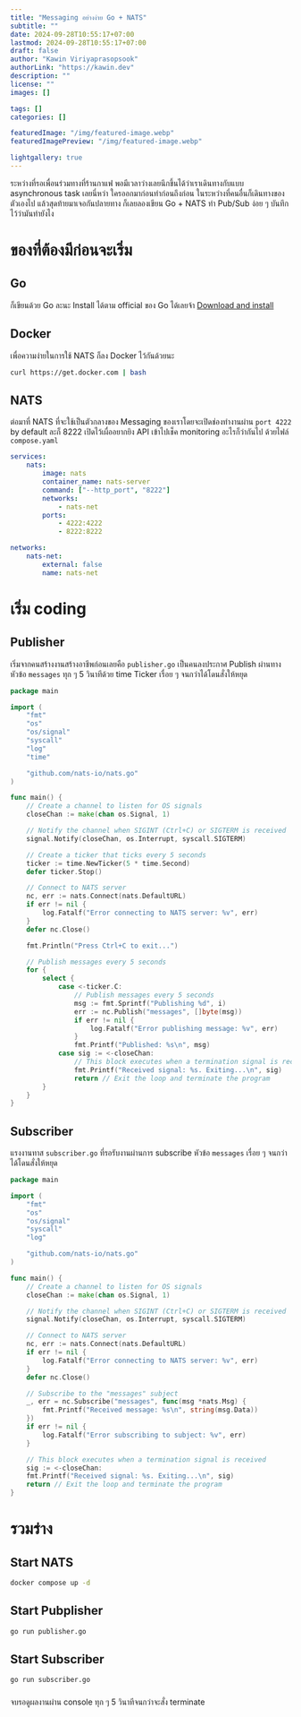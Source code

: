 ```yaml
---
title: "Messaging อย่างง่าย Go + NATS"
subtitle: ""
date: 2024-09-28T10:55:17+07:00
lastmod: 2024-09-28T10:55:17+07:00
draft: false
author: "Kawin Viriyaprasopsook"
authorLink: "https://kawin.dev"
description: ""
license: ""
images: []

tags: []
categories: []

featuredImage: "/img/featured-image.webp"
featuredImagePreview: "/img/featured-image.webp"

lightgallery: true
---
```


ระหว่างที่รอเพื่อนร่วมทางที่ร้านกาแฟ พอมีเวลาว่างเลยนึกขึ้นได้ว่าเราเดินทางกับแบบ asynchronous task เลยนี่หว่า ใครออกมาก่อนทำก่อนถึงก่อน ในระหว่างที่คนอื่นก็เดินทางของตัวเองไป แล้วสุดท้ายมาเจอกันปลายทาง ก็เลยลองเขียน Go + NATS ทำ Pub/Sub ง่อย ๆ บันทึกไว้ว่ามันทำยังไง
<!--more-->

# ของที่ต้องมีก่อนจะเริ่ม

## Go
ก็เขียนด้วย Go ละนะ Install ได้ตาม official ของ Go ได้เลยจ้า [Download and install](https://go.dev/doc/install)

## Docker
เพื่อความง่ายในการใช้ NATS ก็ลง Docker ไว้กันด้วยนะ
```bash
curl https://get.docker.com | bash
```

## NATS
ต่อมาที่ NATS ที่จะใช้เป็นตัวกลางของ Messaging ของเราโดยจะเปิดช่องทำงานผ่าน `port 4222` by default ละก็ 8222 เปิดไว้เผื่ออยากยิง API เข้าไปเช็ค monitoring อะไรก็ว่ากันไป ด้วยไฟล์ `compose.yaml`
```yaml
services:
    nats:
        image: nats
        container_name: nats-server
        command: ["--http_port", "8222"]
        networks:
            - nats-net
        ports:
            - 4222:4222
            - 8222:8222

networks:
    nats-net:
        external: false
        name: nats-net
```

# เริ่ม coding

## Publisher
เริ่มจากคนสร้างงานสร้างอาชีพก่อนเลยคือ `publisher.go` เป็นคนลงประกาศ Publish ผ่านทางหัวข้อ `messages` ทุก ๆ 5 วินาทีด้วย time Ticker เรื่อย ๆ จนกว่าได้โดนสั่งให้หยุด
```go
package main

import (
    "fmt"
	"os"
	"os/signal"
	"syscall"
    "log"
    "time"

    "github.com/nats-io/nats.go"
)

func main() {
    // Create a channel to listen for OS signals
	closeChan := make(chan os.Signal, 1)

	// Notify the channel when SIGINT (Ctrl+C) or SIGTERM is received
	signal.Notify(closeChan, os.Interrupt, syscall.SIGTERM)

	// Create a ticker that ticks every 5 seconds
	ticker := time.NewTicker(5 * time.Second)
	defer ticker.Stop()

    // Connect to NATS server
    nc, err := nats.Connect(nats.DefaultURL)
    if err != nil {
        log.Fatalf("Error connecting to NATS server: %v", err)
    }
    defer nc.Close()

	fmt.Println("Press Ctrl+C to exit...")

    // Publish messages every 5 seconds
    for {
        select {
            case <-ticker.C:
                // Publish messages every 5 seconds
                msg := fmt.Sprintf("Publishing %d", i)
                err := nc.Publish("messages", []byte(msg))
                if err != nil {
                    log.Fatalf("Error publishing message: %v", err)
                }
                fmt.Printf("Published: %s\n", msg)
            case sig := <-closeChan:
                // This block executes when a termination signal is received
                fmt.Printf("Received signal: %s. Exiting...\n", sig)
                return // Exit the loop and terminate the program
		}
    }
}
```

## Subscriber
แรงงานทาส `subscriber.go` ที่รอรับงานผ่านการ subscribe หัวข้อ `messages` เรื่อย ๆ จนกว่าได้โดนสั่งให้หยุด

```go
package main

import (
    "fmt"
	"os"
	"os/signal"
	"syscall"
    "log"

    "github.com/nats-io/nats.go"
)

func main() {
    // Create a channel to listen for OS signals
	closeChan := make(chan os.Signal, 1)

	// Notify the channel when SIGINT (Ctrl+C) or SIGTERM is received
	signal.Notify(closeChan, os.Interrupt, syscall.SIGTERM)

    // Connect to NATS server
    nc, err := nats.Connect(nats.DefaultURL)
    if err != nil {
        log.Fatalf("Error connecting to NATS server: %v", err)
    }
    defer nc.Close()

    // Subscribe to the "messages" subject
    _, err = nc.Subscribe("messages", func(msg *nats.Msg) {
        fmt.Printf("Received message: %s\n", string(msg.Data))
    })
    if err != nil {
        log.Fatalf("Error subscribing to subject: %v", err)
    }

    // This block executes when a termination signal is received
    sig := <-closeChan:
    fmt.Printf("Received signal: %s. Exiting...\n", sig)
    return // Exit the loop and terminate the program
}
```

# รวมร่าง

## Start NATS
```bash
docker compose up -d
```

## Start Pubplisher
```bash
go run publisher.go
```

## Start Subscriber
```bash
go run subscriber.go
```

###
จบรอดูผลงานผ่าน console ทุก ๆ 5 วินาทีจนกว่าจะสั่ง terminate